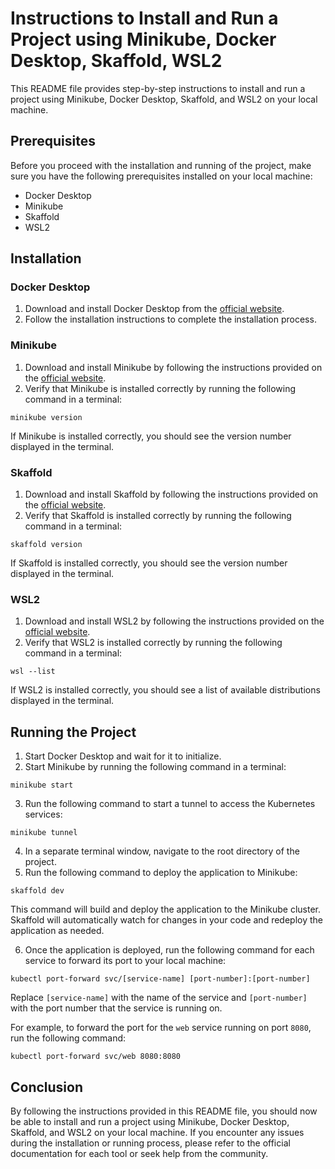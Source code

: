 # Instructions to Install and Run a Project using Minikube, Docker Desktop, Skaffold, WSL2

This README file provides step-by-step instructions to install and run a project using Minikube, Docker Desktop, Skaffold, and WSL2 on your local machine.

## Prerequisites

Before you proceed with the installation and running of the project, make sure you have the following prerequisites installed on your local machine:

- Docker Desktop
- Minikube
- Skaffold
- WSL2

## Installation

### Docker Desktop

1. Download and install Docker Desktop from the [official website](https://www.docker.com/products/docker-desktop).
2. Follow the installation instructions to complete the installation process.

### Minikube

1. Download and install Minikube by following the instructions provided on the [official website](https://minikube.sigs.k8s.io/docs/start/).
2. Verify that Minikube is installed correctly by running the following command in a terminal:

```minikube version```

If Minikube is installed correctly, you should see the version number displayed in the terminal.

### Skaffold

1. Download and install Skaffold by following the instructions provided on the [official website](https://skaffold.dev/docs/install/).
2. Verify that Skaffold is installed correctly by running the following command in a terminal:

```skaffold version```

If Skaffold is installed correctly, you should see the version number displayed in the terminal.

### WSL2

1. Download and install WSL2 by following the instructions provided on the [official website](https://docs.microsoft.com/en-us/windows/wsl/install).
2. Verify that WSL2 is installed correctly by running the following command in a terminal:

```wsl --list```

If WSL2 is installed correctly, you should see a list of available distributions displayed in the terminal.

## Running the Project

1. Start Docker Desktop and wait for it to initialize.
2. Start Minikube by running the following command in a terminal:

```minikube start```

3. Run the following command to start a tunnel to access the Kubernetes services:

```minikube tunnel```


4. In a separate terminal window, navigate to the root directory of the project.
5. Run the following command to deploy the application to Minikube:

```skaffold dev```


This command will build and deploy the application to the Minikube cluster. Skaffold will automatically watch for changes in your code and redeploy the application as needed.


6. Once the application is deployed, run the following command for each service to forward its port to your local machine:

```kubectl port-forward svc/[service-name] [port-number]:[port-number]```

Replace `[service-name]` with the name of the service and `[port-number]` with the port number that the service is running on.

For example, to forward the port for the `web` service running on port `8080`, run the following command:

```kubectl port-forward svc/web 8080:8080```
## Conclusion

By following the instructions provided in this README file, you should now be able to install and run a project using Minikube, Docker Desktop, Skaffold, and WSL2 on your local machine. If you encounter any issues during the installation or running process, please refer to the official documentation for each tool or seek help from the community.




